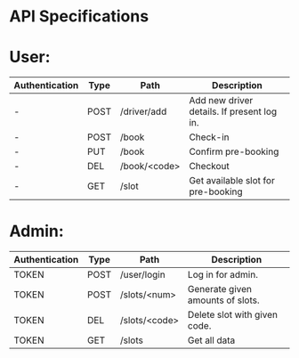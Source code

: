 # API Specifications

# User:
Authentication | Type | Path | Description |
|--|--|--|--|
\- | POST | /driver/add | Add new driver details. If present log in. |
\- | POST | /book | Check-in |
\- | PUT | /book | Confirm pre-booking |
\- | DEL | /book/\<code\> | Checkout |
\- | GET | /slot | Get available slot for pre-booking |


# Admin:
Authentication | Type | Path | Description |
|--|--|--|--|
TOKEN | POST |  /user/login | Log in for admin.
TOKEN | POST | /slots/\<num\> | Generate given amounts of slots.
TOKEN | DEL | /slots/\<code\> | Delete slot with given code.
TOKEN | GET | /slots | Get all data